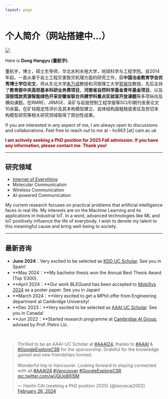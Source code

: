 ```yaml
---
layout: page
---
```


# 个人简介（网站搭建中...）

<img src="https://donghangyu1992.github.io/images/cat.jpg" class="floatpic">

Here is **Dong Hangyu (董航宇)**.<br>

董航宇，博士，硕士生导师，华北水利水电大学，地球科学与工程学院。自2014年起，一直从事于岩土工程灾害致灾机理方面的研究工作，获**中国冶金教育学会优秀博士学位论文**，师从东北大学[朱万成](http://faculty.neu.edu.cn/zhuwancheng/zh_CN/index.htm)教授和河南理工大学[郭保华](https://sese.hpu.edu.cn/info/1199/5128.htm)教授。先后主持了**教育部中央高校基本科研业务费项目**，**河南省自然科学基金青年基金项目**，以及**深部煤炭资源智能绿色开采安徽省联合共建学科重点实验室开放课题**等多项纵向及横向课题。在RMRE、JRMGE、采矿与岩层控制工程学报等SCI/EI期刊发表论文10余篇。在矿柱稳定性评价及其本构模型建立、岩体结构面粗糙度表征及剪切本构模型研究等相关研究领域取得了原创性成果。<br>

If you are interested in any aspect of me, I am always open to discussions and collaborations. Feel free to reach out to me at - hc663 [at] cam.ac.uk

**<font color="#990000">I am actively seeking a PhD position for 2025 Fall admission. If you have any information, please contact me. Thank you!</font>**

---

## 研究领域

- [Internet of Everything](https://scholar.google.com/citations?view_op=search_authors&hl=zh-CN&mauthors=label:internet_of_everything)
- Molecular Communication
- Wireless Communication
- AI-powered Communication

My current research focuses on practical problems that artificial intelligence faces in real life. My interests are on the Machine Learning and its applications in Industrial IoT. In a word, advanced technologies like ML and IoT positively influence the life of everybody.  I wish to devote my talent to this meaningful cause and bring well-being to society.

---

## 最新咨询

- **June 2024**：Very excited to be selected as [KDD UC Scholar](https://kdd2024.kdd.org/undergraduate-consortium/). See you in Spain!
- **May 2024：**My bachelor thesis won the Annual Best Thesis Award (Top 1/300).
- **April 2024：**Our work *BLEGuard* has been accepted to [MobiSys 2024](https://www.sigmobile.org/mobisys/2024/) as a poster paper. See you in Japan!
- **March 2024：**Very excited to get a MPhil offer from Engineering department at Cambridge University!
- **Dec 2023：**Very excited to be selected as [AAAI UC Scholar](https://aaai.org/aaai-conference/undergraduate-consortium-program/). See you in Canada!
- **Jun 2022：**Started research programme at [Cambridge AI Group](https://www.cl.cam.ac.uk/research/ai/), advised by Prof. Pietro Liò.

<br>

<blockquote class="twitter-tweet"><p lang="en" dir="ltr">Thrilled to be an AAAI-UC Scholar at <a href="https://twitter.com/hashtag/AAAI24?src=hash&amp;ref_src=twsrc%5Etfw">#AAAI24</a>, thanks to <a href="https://twitter.com/hashtag/AAAI?src=hash&amp;ref_src=twsrc%5Etfw">#AAAI</a> &amp; <a href="https://twitter.com/hashtag/GoogleExploreCSR?src=hash&amp;ref_src=twsrc%5Etfw">#GoogleExploreCSR</a> for the sponsorship. Grateful for the knowledge gained and new friendships formed.<br><br>Wonderful trip in Vancouver. Looking forward to staying connected with all.<a href="https://twitter.com/hashtag/AAAI24?src=hash&amp;ref_src=twsrc%5Etfw">#AAAI24</a> <a href="https://twitter.com/hashtag/Vancouver?src=hash&amp;ref_src=twsrc%5Etfw">#Vancouver</a> <a href="https://twitter.com/hashtag/GoogleExploreCSR?src=hash&amp;ref_src=twsrc%5Etfw">#GoogleExploreCSR</a> <a href="https://t.co/wUQUp8XlSM">pic.twitter.com/wUQUp8XlSM</a></p>&mdash; Hanlin CAI (seeking a PhD position 2025) (@lancecai2002) <a href="https://twitter.com/lancecai2002/status/1762210025173344260?ref_src=twsrc%5Etfw">February 26, 2024</a></blockquote> <script async src="https://platform.twitter.com/widgets.js" charset="utf-8"></script>

